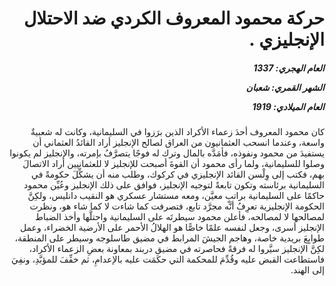 <h1 dir="rtl">حركة محمود المعروف الكردي ضد الاحتلال الإنجليزي .</h1>

<h5 dir="rtl">العام الهجري:  1337

الشهر القمري: شعبان

العام الميلادي: 1919</h5>

<p dir="rtl">كان محمود المعروف أحدَ زعماء الأكراد الذين برَزوا في السليمانية، وكانت له شعبيةٌ واسعة، وعندما انسحب العثمانيون من العراق لصالح الإنجليز أراد القائدُ العثماني أن يستفيدَ من محمود ونفوذه، فأمَدَّه بالمال وترك له فوجًا يتصرَّفُ بإمرته، والإنجليز لم يكونوا وصلوا للسليمانية، ولما رأى محمود أن القوةَ أصبحت للإنجليز لا للعثمانيين أراد الاتصالَ بهم، فكتب إلى وِلْسن القائد الإنجليزي في كركوك، وطلب منه أن يشكِّلَ حكومةً في السليمانية برئاسته وتكون تابعةً لتوجيه الإنجليز، فوافق على ذلك الإنجليز وعُيِّن محمود حاكمًا على السليمانية براتبٍ معيَّن، ومعه مستشار عسكري هو النقيب دانليس، ولكِنَّ الحكومة الإنجليزية تعرِفُ أنَّه مجرَّد تابع، فتصرفت كما شاءت لا كما شاء هو، ونظرت لمصالحها لا لمصالحه، فأعلن محمود سيطرتَه على السليمانية واحتلَّها وأخذ الضباط الإنجليز أسرى، وجعل لنفسه علمًا خاصًّا هو الهلالُ الأحمر على الأرضية الخضراء، وعمل طوابِعَ بريدية خاصة، وهاجم الجيشَ المرابط في مضيق طاسلوجه وسيطر على المنطقة، لكِنَّ الإنجليز سيَّروا له فرقةً فحاصرته في مضيق دربند بمعاونة بعضِ الزعماء الأكراد، فاستطاعت القبض عليه وقُدِّمَ للمحكمة التي حكَمَت عليه بالإعدامِ، ثم خفِّفَ للمؤبَّدِ، ونفِيَ إلى الهند.</p></br>
